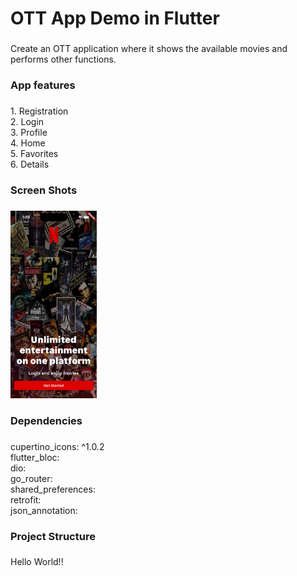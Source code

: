 <h1 align="left">OTT App Demo in Flutter</h1>

###

<p align="left">Create an OTT application where it shows the available movies and performs other functions.</p>

###

<h3 align="left">App features</h3>

###

<p align="left">1. Registration<br>2. Login<br>3. Profile<br>4. Home<br>5. Favorites<br>6. Details</p>

###

<h3 align="left">Screen Shots</h3>

###

<div align="left">
  <img src="https://github.com/debabrataroy1/movie_flutter_demo/blob/main/screenshots/onboarding.jpg?raw=true" height="300" alt="onboarding"  />
</div>

###

<h3 align="left">Dependencies</h3>

###

<p align="left">cupertino_icons: ^1.0.2<br>  flutter_bloc:<br>  dio:<br>  go_router:<br>  shared_preferences:<br>  retrofit:<br>  json_annotation:</p>

###

<h3 align="left">Project Structure</h3>

###

<p align="left">Hello World!!</p>

###